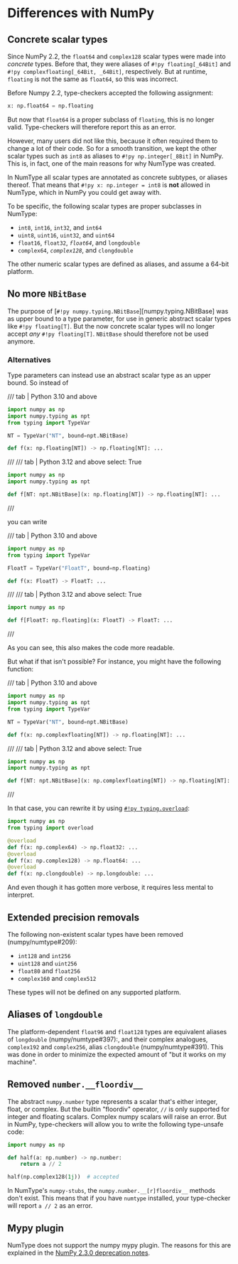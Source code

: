 # Differences with NumPy

## Concrete scalar types

Since NumPy 2.2, the `float64` and `complex128` scalar types were made into *concrete* types.
Before that, they were aliases of `#!py floating[_64Bit]` and `#!py complexfloating[_64Bit, _64Bit]`,
respectively. But at runtime, `floating` is not the same as `float64`, so this was incorrect.

Before Numpy 2.2, type-checkers accepted the following assignment:

```py
x: np.float64 = np.floating
```

But now that `float64` is a proper subclass of `floating`, this is no longer valid.
Type-checkers will therefore report this as an error.

However, many users did not like this, because it often required them to change
a lot of their code. So for a smooth transition, we kept the other scalar types
such as `int8` as aliases to `#!py np.integer[_8Bit]` in NumPy. This is, in fact, one of
the main reasons for why NumType was created.

In NumType all scalar types are annotated as concrete subtypes, or aliases thereof.
That means that `#!py x: np.integer = int8` is **not** allowed in NumType, which in NumPy you
could get away with.

To be specific, the following scalar types are proper subclasses in NumType:

- `int8`, `int16`, `int32`, and `int64`
- `uint8`, `uint16`, `uint32`, and `uint64`
- `float16`, `float32`, *`float64`*, and `longdouble`
- `complex64`, *`complex128`*, and `clongdouble`

The other numeric scalar types are defined as aliases, and assume a 64-bit platform.

## No more `NBitBase`

The purpose of [`#!py numpy.typing.NBitBase`][numpy.typing.NBitBase] was as upper bound to
a type parameter, for use in generic abstract scalar types like `#!py floating[T]`.
But the now concrete scalar types will no longer accept *any* `#!py floating[T]`.
`NBitBase` should therefore not be used anymore.

### Alternatives

Type parameters can instead use an abstract scalar type as an upper bound. So instead of

/// tab | Python 3.10 and above

```py
import numpy as np
import numpy.typing as npt
from typing import TypeVar

NT = TypeVar("NT", bound=npt.NBitBase)

def f(x: np.floating[NT]) -> np.floating[NT]: ...
```

///
/// tab | Python 3.12 and above
    select: True

```py
import numpy as np
import numpy.typing as npt

def f[NT: npt.NBitBase](x: np.floating[NT]) -> np.floating[NT]: ...
```

///

you can write

/// tab | Python 3.10 and above

```py
import numpy as np
from typing import TypeVar

FloatT = TypeVar("FloatT", bound=np.floating)

def f(x: FloatT) -> FloatT: ...
```

///
/// tab | Python 3.12 and above
    select: True

```py
import numpy as np

def f[FloatT: np.floating](x: FloatT) -> FloatT: ...
```

///

As you can see, this also makes the code more readable.

But what if that isn't possible? For instance, you might have the following function:

/// tab | Python 3.10 and above

```py
import numpy as np
import numpy.typing as npt
from typing import TypeVar

NT = TypeVar("NT", bound=npt.NBitBase)

def f(x: np.complexfloating[NT]) -> np.floating[NT]: ...
```

///
/// tab | Python 3.12 and above
    select: True

```py
import numpy as np
import numpy.typing as npt

def f[NT: npt.NBitBase](x: np.complexfloating[NT]) -> np.floating[NT]: ...
```

///

In that case, you can rewrite it by using
[`#!py typing.overload`](https://typing.python.org/en/latest/spec/overload.html):

```py
import numpy as np
from typing import overload

@overload
def f(x: np.complex64) -> np.float32: ...
@overload
def f(x: np.complex128) -> np.float64: ...
@overload
def f(x: np.clongdouble) -> np.longdouble: ...
```

And even though it has gotten more verbose, it requires less mental to interpret.

## Extended precision removals

The following non-existent scalar types have been removed (numpy/numtype#209):

- `int128` and `int256`
- `uint128` and `uint256`
- `float80` and `float256`
- `complex160` and `complex512`

These types will not be defined on any supported platform.

## Aliases of `longdouble`

The platform-dependent `float96` and `float128` types are equivalent aliases of
`longdouble` (numpy/numtype#397):, and their complex analogues, `complex192` and `complex256`,
alias `clongdouble` (numpy/numtype#391).
This was done in order to minimize the expected amount of "but it works on my machine".

## Removed `number.__floordiv__`

The abstract `numpy.number` type represents a scalar that's either integer, float, or complex.
But the builtin "floordiv" operator, `//`  is only supported for integer and floating scalars.
Complex numpy scalars will raise an error. But in NumPy, type-checkers will allow you to write
the following type-unsafe code:

```py
import numpy as np

def half(a: np.number) -> np.number:
    return a // 2

half(np.complex128(1j))  # accepted
```

In NumType's `numpy-stubs`, the `numpy.number.__[r]floordiv__` methods don't exist. This means that
if you have `numtype` installed, your type-checker will report `a // 2` as an error.

## Mypy plugin

NumType does not support the numpy mypy plugin. The reasons for this are explained in the
[NumPy 2.3.0 deprecation notes](https://numpy.org/devdocs/release/2.3.0-notes.html#deprecations).

